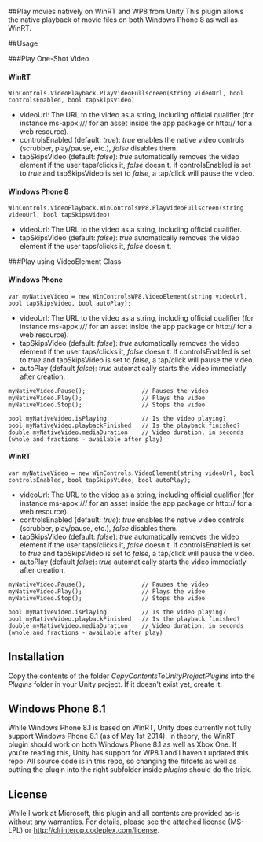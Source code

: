 ##Play movies natively on WinRT and WP8 from Unity
This plugin allows the native playback of movie files on both Windows Phone 8 as well as WinRT.

##Usage

###Play One-Shot Video

#### WinRT
```
WinControls.VideoPlayback.PlayVideoFullscreen(string videoUrl, bool controlsEnabled, bool tapSkipsVideo)
```
- videoUrl: The URL to the video as a string, including official qualifier (for instance ms-appx:/// for an asset inside the app package or http:// for a web resource).
- controlsEnabled (default: _true_): _true_ enables the native video controls (scrubber, play/pause, etc.), _false_ disables them. 
- tapSkipsVideo (default: _false_): _true_ automatically removes the video element if the user taps/clicks it, _false_ doesn't. If controlsEnabled is set to _true_ and tapSkipsVideo is set to _false_, a tap/click will pause the video.

#### Windows Phone 8
```
WinControls.VideoPlayback.WinControlsWP8.PlayVideoFullscreen(string videoUrl, bool tapSkipsVideo)
```
- videoUrl: The URL to the video as a string, including official qualifier.
- tapSkipsVideo (default: _false_): _true_ automatically removes the video element if the user taps/clicks it, _false_ doesn't.

###Play using VideoElement Class

#### Windows Phone
```
var myNativeVideo = new WinControlsWP8.VideoElement(string videoUrl, bool tapSkipsVideo, bool autoPlay); 
```
- videoUrl: The URL to the video as a string, including official qualifier (for instance ms-appx:/// for an asset inside the app package or http:// for a web resource).
- tapSkipsVideo (default: _false_): _true_ automatically removes the video element if the user taps/clicks it, _false_ doesn't. If controlsEnabled is set to _true_ and tapSkipsVideo is set to _false_, a tap/click will pause the video.
- autoPlay (default _false_): _true_ automatically starts the video immediatly after creation.

```
myNativeVideo.Pause();                // Pauses the video
myNativeVideo.Play();                 // Plays the video
myNativeVideo.Stop();                 // Stops the video

bool myNativeVideo.isPlaying          // Is the video playing?
bool myNativeVideo.playbackFinished   // Is the playback finished?
double myNativeVideo.mediaDuration    // Video duration, in seconds (whole and fractions - available after play)
```

#### WinRT
```
var myNativeVideo = new WinControls.VideoElement(string videoUrl, bool controlsEnabled, bool tapSkipsVideo, bool autoPlay); 
```
- videoUrl: The URL to the video as a string, including official qualifier (for instance ms-appx:/// for an asset inside the app package or http:// for a web resource).
- controlsEnabled (default: _true_): _true_ enables the native video controls (scrubber, play/pause, etc.), _false_ disables them. 
- tapSkipsVideo (default: _false_): _true_ automatically removes the video element if the user taps/clicks it, _false_ doesn't. If controlsEnabled is set to _true_ and tapSkipsVideo is set to _false_, a tap/click will pause the video.
- autoPlay (default _false_): _true_ automatically starts the video immediatly after creation.

```
myNativeVideo.Pause();                // Pauses the video
myNativeVideo.Play();                 // Plays the video
myNativeVideo.Stop();                 // Stops the video

bool myNativeVideo.isPlaying          // Is the video playing?
bool myNativeVideo.playbackFinished   // Is the playback finished?
double myNativeVideo.mediaDuration    // Video duration, in seconds (whole and fractions - available after play)
```

## Installation
Copy the contents of the folder _CopyContentsToUnityProjectPlugins_ into the _Plugins_ folder in your Unity project. If it doesn't exist yet, create it.

## Windows Phone 8.1
While Windows Phone 8.1 is based on WinRT, Unity does currently not fully support Windows Phone 8.1 (as of May 1st 2014).
In theory, the WinRT plugin should work on both Windows Phone 8.1 as well as Xbox One. If you're reading this, Unity has support for WP8.1 and I haven't updated this repo: All source code is in this repo, so changing the #ifdefs as well as putting the plugin into the right subfolder inside _plugins_ should do the trick.

## License
While I work at Microsoft, this plugin and all contents are provided as-is without any warranties. For details, please see the attached license (MS-LPL) or http://clrinterop.codeplex.com/license.
